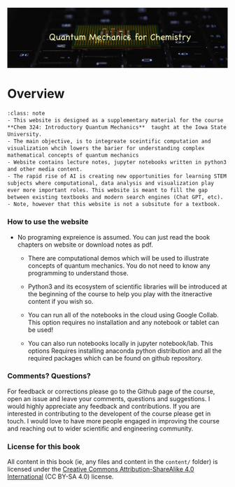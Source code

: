 ![](logo2.jpg)

Overview
============================


``` {admonition} 
:class: note
- This website is designed as a supplementary material for the course **Chem 324: Introductory Quantum Mechanics**  taught at the Iowa State University. 
- The main objective, is to integreate sceintific computation and visualization whcih lowers the barier for understanding complex mathematical concepts of quantum mechanics
- Website contains lecture notes, jupyter notebooks written in python3 and other media content.
- The rapid rise of AI is creating new opportunities for learning STEM subjects where computational, data analysis and visualization play ever more important roles. This website is meant to fill the gap between existing textbooks and modern search engines (Chat GPT, etc).
- Note, however that this website is not a subsitute for a textbook.   
```

### How to use the website

- No programing expreience is assumed. You can just read the book chapters on website or download notes as pdf. 

    - There are computational demos which will be used to illustrate concepts of quantum mechanics. You do not need to know any programming to understand those. 

    - Python3 and its ecosystem of scientific libraries will be introduced at the beginning of the course to help you play with the itneractive content if you wish so. 

    - You can run all of the notebooks in the cloud using Google Collab. This option requires no installation and any notebook or tablet can be used!

    - You can also run notebooks locally in jupyter notebook/lab. This options Requires installing anaconda python distribution and all the required packages which can be found on github repository.

### Comments? Questions?

For feedback or corrections please go to the Github page of the course, open an issue and leave your comments, questions and suggestions. I would highly appreciate any feedback and contributions. If you are interested in contributing to the developent of the course please get in touch. I would love to have more people engaged in improving the course and reaching out to wider scientific and engineering community.

### License for this book

All content in this book (ie, any files and content in the `content/` folder)
is licensed under the [Creative Commons Attribution-ShareAlike 4.0 International](https://creativecommons.org/licenses/by-sa/4.0/)
(CC BY-SA 4.0) license.